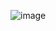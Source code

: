 ![image](https://github.com/ethicaljivitesh/Autoruns/assets/89233845/9c7800d4-64b3-4503-9ca6-502a555b8f96)
